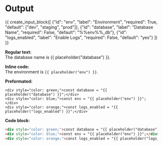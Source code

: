# Output

{{ create_input_block([
  {"id": "env", "label": "Environment", "required": True, "default": ["dev", "staging", "prod"]},
  {"id": "database", "label": "Database Name", "required": False, "default": "%%env%%_db"},
  {"id": "logs_enabled", "label": "Enable Logs", "required": False, "default": "yes"}
]) }}


**Regular text:**  
The database name is {{ placeholder("database") }}.

**Inline code:**  
The environment is `{{ placeholder("env") }}`.

**Preformated:**
```noformat
<div style="color: green;">const database = "{{ placeholder("database") }}";</div>
<div style="color: blue;">const env = "{{ placeholder("env") }}";</div>
<div style="color: orange;">const logs_enabled = "{{ placeholder("logs_enabled") }}";</div>
```

**Code block:**
```html
<div style="color: green;">const database = "{{ placeholder("database") }}";</div>
<div style="color: blue;">const env = "{{ placeholder("env") }}";</div>
<div style="color: orange;">const logs_enabled = "{{ placeholder("logs_enabled") }}";</div>
```
